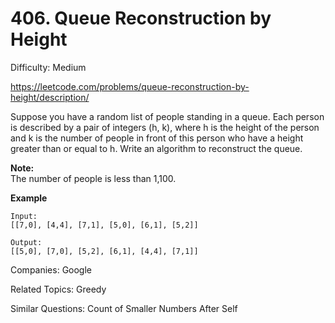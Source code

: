 # 406. Queue Reconstruction by Height

Difficulty: Medium

https://leetcode.com/problems/queue-reconstruction-by-height/description/

Suppose you have a random list of people standing in a queue. Each person is described by a pair of integers (h, k), where h is the height of the person and k is the number of people in front of this person who have a height greater than or equal to h. Write an algorithm to reconstruct the queue.

**Note:**  
The number of people is less than 1,100.

**Example**
```
Input:
[[7,0], [4,4], [7,1], [5,0], [6,1], [5,2]]

Output:
[[5,0], [7,0], [5,2], [6,1], [4,4], [7,1]]
```

Companies: Google

Related Topics: Greedy

Similar Questions: Count of Smaller Numbers After Self
